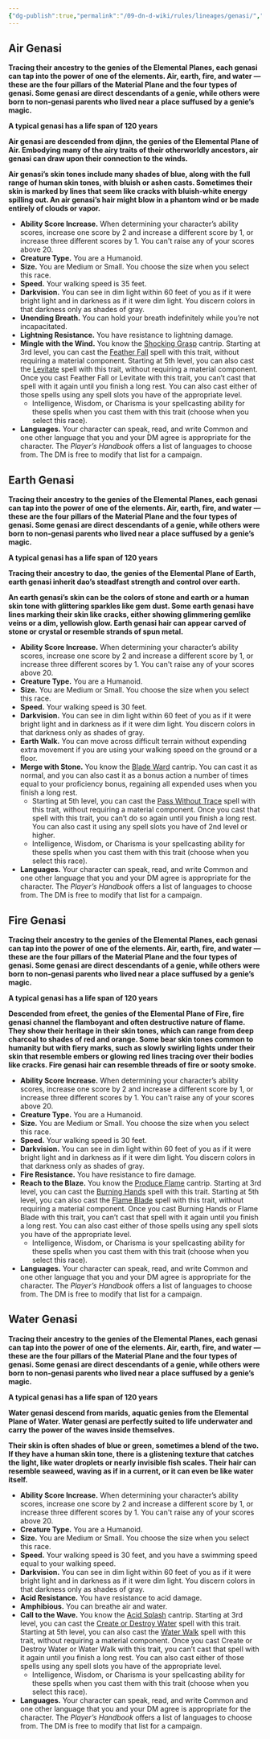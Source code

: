 ```yaml
---
{"dg-publish":true,"permalink":"/09-dn-d-wiki/rules/lineages/genasi/","tags":["race"]}
---
```



## Air Genasi
**Tracing their ancestry to the genies of the Elemental Planes, each genasi can tap into the power of one of the elements. Air, earth, fire, and water — these are the four pillars of the Material Plane and the four types of genasi. Some genasi are direct descendants of a genie, while others were born to non-genasi parents who lived near a place suffused by a genie’s magic.**

**A typical genasi has a life span of 120 years**

**Air genasi are descended from djinn, the genies of the Elemental Plane of Air. Embodying many of the airy traits of their otherworldly ancestors, air genasi can draw upon their connection to the winds.**

**Air genasi’s skin tones include many shades of blue, along with the full range of human skin tones, with bluish or ashen casts. Sometimes their skin is marked by lines that seem like cracks with bluish-white energy spilling out. An air genasi’s hair might blow in a phantom wind or be made entirely of clouds or vapor.**

- **Ability Score Increase.** When determining your character’s ability scores, increase one score by 2 and increase a different score by 1, or increase three different scores by 1. You can't raise any of your scores above 20.
- **Creature Type.** You are a Humanoid.
- **Size.** You are Medium or Small. You choose the size when you select this race.
- **Speed.** Your walking speed is 35 feet.
- **Darkvision.** You can see in dim light within 60 feet of you as if it were bright light and in darkness as if it were dim light. You discern colors in that darkness only as shades of gray.
- **Unending Breath.** You can hold your breath indefinitely while you’re not incapacitated.
- **Lightning Resistance.** You have resistance to lightning damage.
- **Mingle with the Wind.** You know the [Shocking Grasp](http://dnd5e.wikidot.com/spell:shocking-grasp) cantrip. Starting at 3rd level, you can cast the [Feather Fall](http://dnd5e.wikidot.com/spell:feather-fall) spell with this trait, without requiring a material component. Starting at 5th level, you can also cast the [Levitate](http://dnd5e.wikidot.com/spell:levitate) spell with this trait, without requiring a material component. Once you cast Feather Fall or Levitate with this trait, you can’t cast that spell with it again until you finish a long rest. You can also cast either of those spells using any spell slots you have of the appropriate level.
    - Intelligence, Wisdom, or Charisma is your spellcasting ability for these spells when you cast them with this trait (choose when you select this race).
- **Languages.** Your character can speak, read, and write Common and one other language that you and your DM agree is appropriate for the character. The _Player’s Handbook_ offers a list of languages to choose from. The DM is free to modify that list for a campaign.
## Earth Genasi
**Tracing their ancestry to the genies of the Elemental Planes, each genasi can tap into the power of one of the elements. Air, earth, fire, and water — these are the four pillars of the Material Plane and the four types of genasi. Some genasi are direct descendants of a genie, while others were born to non-genasi parents who lived near a place suffused by a genie’s magic.**

**A typical genasi has a life span of 120 years**

**Tracing their ancestry to dao, the genies of the Elemental Plane of Earth, earth genasi inherit dao’s steadfast strength and control over earth.**

**An earth genasi’s skin can be the colors of stone and earth or a human skin tone with glittering sparkles like gem dust. Some earth genasi have lines marking their skin like cracks, either showing glimmering gemlike veins or a dim, yellowish glow. Earth genasi hair can appear carved of stone or crystal or resemble strands of spun metal.**

- **Ability Score Increase.** When determining your character’s ability scores, increase one score by 2 and increase a different score by 1, or increase three different scores by 1. You can't raise any of your scores above 20.
- **Creature Type.** You are a Humanoid.
- **Size.** You are Medium or Small. You choose the size when you select this race.
- **Speed.** Your walking speed is 30 feet.
- **Darkvision.** You can see in dim light within 60 feet of you as if it were bright light and in darkness as if it were dim light. You discern colors in that darkness only as shades of gray.
- **Earth Walk.** You can move across difficult terrain without expending extra movement if you are using your walking speed on the ground or a floor.
- **Merge with Stone.** You know the [Blade Ward](http://dnd5e.wikidot.com/spell:blade-ward) cantrip. You can cast it as normal, and you can also cast it as a bonus action a number of times equal to your proficiency bonus, regaining all expended uses when you finish a long rest.
    - Starting at 5th level, you can cast the [Pass Without Trace](http://dnd5e.wikidot.com/spell:pass-without-trace) spell with this trait, without requiring a material component. Once you cast that spell with this trait, you can’t do so again until you finish a long rest. You can also cast it using any spell slots you have of 2nd level or higher.
    - Intelligence, Wisdom, or Charisma is your spellcasting ability for these spells when you cast them with this trait (choose when you select this race).
- **Languages.** Your character can speak, read, and write Common and one other language that you and your DM agree is appropriate for the character. The _Player’s Handbook_ offers a list of languages to choose from. The DM is free to modify that list for a campaign.
## Fire Genasi
**Tracing their ancestry to the genies of the Elemental Planes, each genasi can tap into the power of one of the elements. Air, earth, fire, and water — these are the four pillars of the Material Plane and the four types of genasi. Some genasi are direct descendants of a genie, while others were born to non-genasi parents who lived near a place suffused by a genie’s magic.**

**A typical genasi has a life span of 120 years**

**Descended from efreet, the genies of the Elemental Plane of Fire, fire genasi channel the flamboyant and often destructive nature of flame. They show their heritage in their skin tones, which can range from deep charcoal to shades of red and orange. Some bear skin tones common to humanity but with fiery marks, such as slowly swirling lights under their skin that resemble embers or glowing red lines tracing over their bodies like cracks. Fire genasi hair can resemble threads of fire or sooty smoke.**

- **Ability Score Increase.** When determining your character’s ability scores, increase one score by 2 and increase a different score by 1, or increase three different scores by 1. You can't raise any of your scores above 20.
- **Creature Type.** You are a Humanoid.
- **Size.** You are Medium or Small. You choose the size when you select this race.
- **Speed.** Your walking speed is 30 feet.
- **Darkvision.** You can see in dim light within 60 feet of you as if it were bright light and in darkness as if it were dim light. You discern colors in that darkness only as shades of gray.
- **Fire Resistance.** You have resistance to fire damage.
- **Reach to the Blaze.** You know the [Produce Flame](http://dnd5e.wikidot.com/spell:produce-flame) cantrip. Starting at 3rd level, you can cast the [Burning Hands](http://dnd5e.wikidot.com/spell:burning-hands) spell with this trait. Starting at 5th level, you can also cast the [Flame Blade](http://dnd5e.wikidot.com/spell:flame-blade) spell with this trait, without requiring a material component. Once you cast Burning Hands or Flame Blade with this trait, you can’t cast that spell with it again until you finish a long rest. You can also cast either of those spells using any spell slots you have of the appropriate level.
    - Intelligence, Wisdom, or Charisma is your spellcasting ability for these spells when you cast them with this trait (choose when you select this race).
- **Languages.** Your character can speak, read, and write Common and one other language that you and your DM agree is appropriate for the character. The _Player’s Handbook_ offers a list of languages to choose from. The DM is free to modify that list for a campaign.
## Water Genasi
**Tracing their ancestry to the genies of the Elemental Planes, each genasi can tap into the power of one of the elements. Air, earth, fire, and water — these are the four pillars of the Material Plane and the four types of genasi. Some genasi are direct descendants of a genie, while others were born to non-genasi parents who lived near a place suffused by a genie’s magic.**

**A typical genasi has a life span of 120 years**

**Water genasi descend from marids, aquatic genies from the Elemental Plane of Water. Water genasi are perfectly suited to life underwater and carry the power of the waves inside themselves.**

**Their skin is often shades of blue or green, sometimes a blend of the two. If they have a human skin tone, there is a glistening texture that catches the light, like water droplets or nearly invisible fish scales. Their hair can resemble seaweed, waving as if in a current, or it can even be like water itself.**

- **Ability Score Increase.** When determining your character’s ability scores, increase one score by 2 and increase a different score by 1, or increase three different scores by 1. You can't raise any of your scores above 20.
- **Creature Type.** You are a Humanoid.
- **Size.** You are Medium or Small. You choose the size when you select this race.
- **Speed.** Your walking speed is 30 feet, and you have a swimming speed equal to your walking speed.
- **Darkvision.** You can see in dim light within 60 feet of you as if it were bright light and in darkness as if it were dim light. You discern colors in that darkness only as shades of gray.
- **Acid Resistance.** You have resistance to acid damage.
- **Amphibious.** You can breathe air and water.
- **Call to the Wave.** You know the [Acid Splash](http://dnd5e.wikidot.com/spell:acid-splash) cantrip. Starting at 3rd level, you can cast the [Create or Destroy Water](http://dnd5e.wikidot.com/spell:create-or-destroy-water) spell with this trait. Starting at 5th level, you can also cast the [Water Walk](http://dnd5e.wikidot.com/spell:water-walk) spell with this trait, without requiring a material component. Once you cast Create or Destroy Water or Water Walk with this trait, you can’t cast that spell with it again until you finish a long rest. You can also cast either of those spells using any spell slots you have of the appropriate level.
    - Intelligence, Wisdom, or Charisma is your spellcasting ability for these spells when you cast them with this trait (choose when you select this race).
- **Languages.** Your character can speak, read, and write Common and one other language that you and your DM agree is appropriate for the character. The _Player’s Handbook_ offers a list of languages to choose from. The DM is free to modify that list for a campaign.